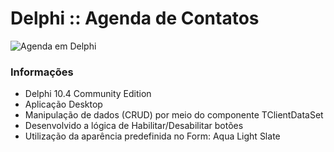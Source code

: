 # Delphi :: Agenda de Contatos

![Agenda em Delphi](https://user-images.githubusercontent.com/105256021/169177682-1ba03ddc-395f-4b22-974c-3b4072e4528f.gif)

### Informações
- Delphi 10.4 Community Edition
- Aplicação Desktop
- Manipulação de dados (CRUD) por meio do componente TClientDataSet
- Desenvolvido a lógica de Habilitar/Desabilitar botões
- Utilização da aparência predefinida no Form: Aqua Light Slate
